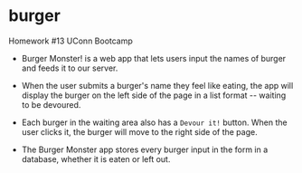 # burger
Homework #13 UConn Bootcamp

* Burger Monster! is a web app that lets users input the names of burger and feeds it to our server. 

* When the user submits a burger's name they feel like eating, the app will display the burger on the left side of the page in a list format -- waiting to be devoured.

* Each burger in the waiting area also has a `Devour it!` button. When the user clicks it, the burger will move to the right side of the page.

* The Burger Monster app stores every burger input in the form in a database, whether it is eaten or left out.
